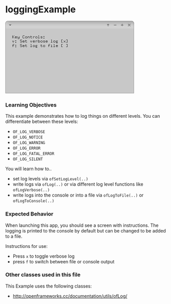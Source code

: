 # loggingExample

![Screenshot of loggingExample](loggingExample.png)

### Learning Objectives

This example demonstrates how to log things on different levels. You can differentiate between these levels:
* ```OF_LOG_VERBOSE```
* ```OF_LOG_NOTICE```
* ```OF_LOG_WARNING```
* ```OF_LOG_ERROR```
* ```OF_LOG_FATAL_ERROR```
* ```OF_LOG_SILENT```

You will learn how to..
* set log levels via ```ofSetLogLevel(..)```
* write logs via ```ofLog(..)``` or via different log level functions like ```ofLogVerbose(..)```
* write logs into the console or into a file via ```ofLogToFile(..)``` or ```ofLogToConsole(..)```


### Expected Behavior

When launching this app, you should see a screen with instructions. The logging is printed to the console by default but can be changed to be added to a file.

Instructions for use:

* Press ```x``` to toggle verbose log
* press ```f``` to switch between file or console output

### Other classes used in this file

This Example uses the following classes:

* http://openframeworks.cc/documentation/utils/ofLog/
